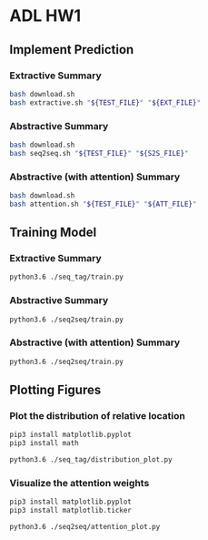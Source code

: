# ADL HW1

## Implement Prediction
### Extractive Summary
```bash
bash download.sh
bash extractive.sh "${TEST_FILE}" "${EXT_FILE}"
```


### Abstractive Summary
```bash
bash download.sh
bash seq2seq.sh "${TEST_FILE}" "${S2S_FILE}"
```


### Abstractive (with attention) Summary
```bash
bash download.sh
bash attention.sh "${TEST_FILE}" "${ATT_FILE}"
```


## Training Model
### Extractive Summary
```bash
python3.6 ./seq_tag/train.py
```


### Abstractive Summary
```bash
python3.6 ./seq2seq/train.py
```

### Abstractive (with attention) Summary
```bash
python3.6 ./seq2seq/train.py
```


## Plotting Figures
### <HW IV.> Plot the distribution of relative location

```bash
pip3 install matplotlib.pyplot
pip3 install math

python3.6 ./seq_tag/distribution_plot.py
```


### <HW V.> Visualize the attention weights

```bash
pip3 install matplotlib.pyplot
pip3 install matplotlib.ticker

python3.6 ./seq2seq/attention_plot.py
```

